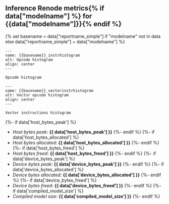 ## Inference Renode metrics{% if data["modelname"] %} for {{data["modelname"]}}{% endif %}

{% set basename = data["reportname_simple"] if "modelname" not in data else data["reportname_simple"] + data["modelname"] %}
```{figure} {{data["instrhistpath"]}}
---
name: {{basename}}_instrhistogram
alt: Opcode histogram
align: center
---

Opcode histogram
```

```{figure} {{data["vectorinstrhistpath"]}}
---
name: {{basename}}_vectorinstrhistogram
alt: Vector opcode histogram
align: center
---

Vector instructions histogram
```

{%- if data['host_bytes_peak'] %}
* *Host bytes peak*: **{{ data['host_bytes_peak'] }}**
{%- endif %}
{%- if data['host_bytes_allocated'] %}
* *Host bytes allocated*: **{{ data['host_bytes_allocated'] }}**
{%- endif %}
{%- if data['host_bytes_freed'] %}
* *Host bytes freed*: **{{ data['host_bytes_freed'] }}**
{%- endif %}
{%- if data['device_bytes_peak'] %}
* *Device bytes peak*: **{{ data['device_bytes_peak'] }}**
{%- endif %}
{%- if data['device_bytes_allocated'] %}
* *Device bytes allocated*: **{{ data['device_bytes_allocated'] }}**
{%- endif %}
{%- if data['device_bytes_freed'] %}
* *Device bytes freed*: **{{ data['device_bytes_freed'] }}**
{%- endif %}
{%- if data['compiled_model_size'] %}
* *Compiled model size*: **{{ data['compiled_model_size'] }}**
{%- endif %}

